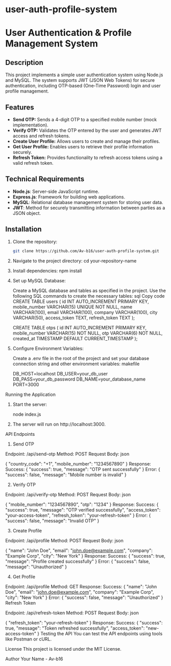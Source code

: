 # user-auth-profile-system
# User Authentication & Profile Management System

## Description
This project implements a simple user authentication system using Node.js and MySQL. The system supports JWT (JSON Web Tokens) for secure authentication, including OTP-based (One-Time Password) login and user profile management.

## Features
- **Send OTP:** Sends a 4-digit OTP to a specified mobile number (mock implementation).
- **Verify OTP:** Validates the OTP entered by the user and generates JWT access and refresh tokens.
- **Create User Profile:** Allows users to create and manage their profiles.
- **Get User Profile:** Enables users to retrieve their profile information securely.
- **Refresh Token:** Provides functionality to refresh access tokens using a valid refresh token.

## Technical Requirements
- **Node.js**: Server-side JavaScript runtime.
- **Express.js**: Framework for building web applications.
- **MySQL**: Relational database management system for storing user data.
- **JWT**: Method for securely transmitting information between parties as a JSON object.

## Installation
1. Clone the repository:
   ```bash
   git clone https://github.com/Av-b16/user-auth-profile-system.git

2. Navigate to the project directory:
    cd your-repository-name
3.   Install dependencies:
    npm install

4. Set up MySQL Database:

    Create a MySQL database and tables as specified in the project.
    Use the following SQL commands to create the necessary tables:
    sql
    Copy code
    CREATE TABLE users (
        id INT AUTO_INCREMENT PRIMARY KEY,
        mobile_number VARCHAR(15) UNIQUE NOT NULL,
        name VARCHAR(100),
        email VARCHAR(100),
        company VARCHAR(100),
        city VARCHAR(50),
        access_token TEXT,
        refresh_token TEXT
    );

    CREATE TABLE otps (
        id INT AUTO_INCREMENT PRIMARY KEY,
        mobile_number VARCHAR(15) NOT NULL,
        otp VARCHAR(6) NOT NULL,
        created_at TIMESTAMP DEFAULT CURRENT_TIMESTAMP
    );

5. Configure Environment Variables:

    Create a .env file in the root of the project and set your database connection string and other environment variables:
    makefile
    
    DB_HOST=localhost
    DB_USER=your_db_user
    DB_PASS=your_db_password
    DB_NAME=your_database_name
    PORT=3000

Running the Application
1. Start the server:

    node index.js
2. The server will run on http://localhost:3000.

API Endpoints
1. Send OTP

Endpoint: /api/send-otp
Method: POST
Request Body:
json

{
    "country_code": "+1",
    "mobile_number": "1234567890"
}
Response:
Success: { "success": true, "message": "OTP sent successfully" }
Error: { "success": false, "message": "Mobile number is invalid" }

2. Verify OTP

Endpoint: /api/verify-otp
Method: POST
Request Body:
json

{
    "mobile_number": "1234567890",
    "otp": "1234"
}
Response:
Success: { "success": true, "message": "OTP verified successfully", "access_token": "your-access-token", "refresh_token": "your-refresh-token" }
Error: { "success": false, "message": "Invalid OTP" }

3. Create Profile

Endpoint: /api/profile
Method: POST
Request Body:
json

{
    "name": "John Doe",
    "email": "john.doe@example.com",
    "company": "Example Corp",
    "city": "New York"
}
Response:
Success: { "success": true, "message": "Profile created successfully" }
Error: { "success": false, "message": "Unauthorized" }

4. Get Profile

Endpoint: /api/profile
Method: GET
Response:
Success: { "name": "John Doe", "email": "john.doe@example.com", "company": "Example Corp", "city": "New York" }
Error: { "success": false, "message": "Unauthorized" }
Refresh Token

Endpoint: /api/refresh-token
Method: POST
Request Body:
json

{
    "refresh_token": "your-refresh-token"
}
Response:
Success: { "success": true, "message": "Token refreshed successfully", "access_token": "new-access-token" }
Testing the API
You can test the API endpoints using tools like Postman or cURL.

License
This project is licensed under the MIT License.

Author
Your Name - Av-b16










